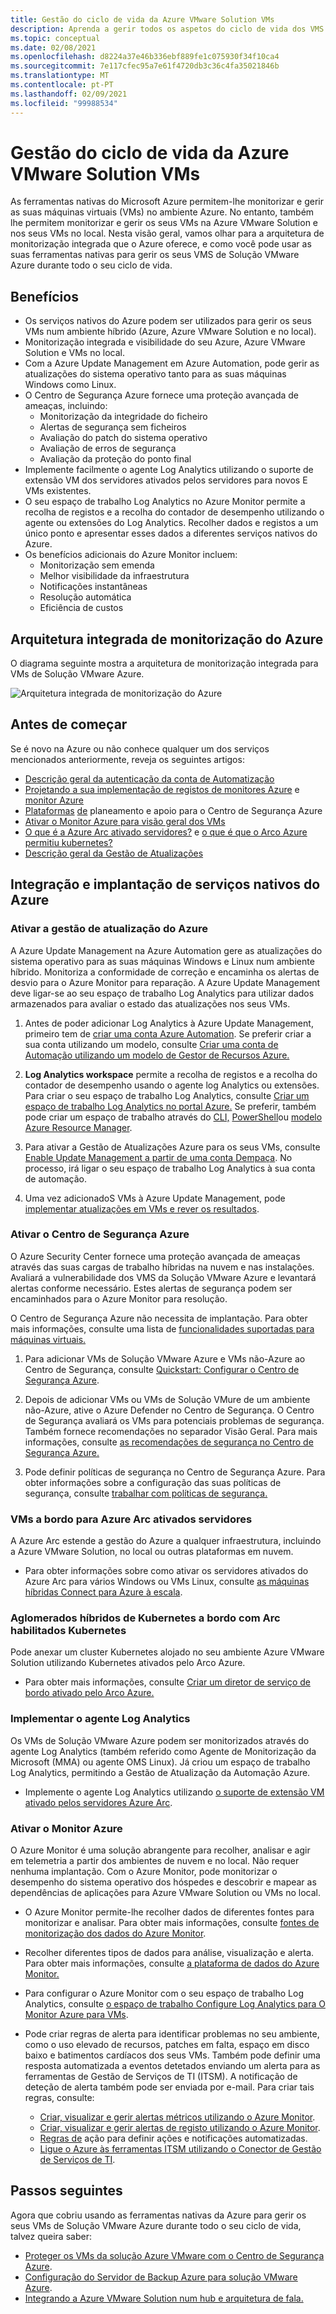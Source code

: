 ```yaml
---
title: Gestão do ciclo de vida da Azure VMware Solution VMs
description: Aprenda a gerir todos os aspetos do ciclo de vida dos VMS da sua Solução VMware Azure com ferramentas nativas do Microsoft Azure.
ms.topic: conceptual
ms.date: 02/08/2021
ms.openlocfilehash: d8224a37e46b336ebf889fe1c075930f34f10ca4
ms.sourcegitcommit: 7e117cfec95a7e61f4720db3c36c4fa35021846b
ms.translationtype: MT
ms.contentlocale: pt-PT
ms.lasthandoff: 02/09/2021
ms.locfileid: "99988534"
---
```

# <a name="lifecycle-management-of-azure-vmware-solution-vms"></a>Gestão do ciclo de vida da Azure VMware Solution VMs

As ferramentas nativas do Microsoft Azure permitem-lhe monitorizar e gerir as suas máquinas virtuais (VMs) no ambiente Azure. No entanto, também lhe permitem monitorizar e gerir os seus VMs na Azure VMware Solution e nos seus VMs no local. Nesta visão geral, vamos olhar para a arquitetura de monitorização integrada que o Azure oferece, e como você pode usar as suas ferramentas nativas para gerir os seus VMS de Solução VMware Azure durante todo o seu ciclo de vida.

## <a name="benefits"></a>Benefícios

- Os serviços nativos do Azure podem ser utilizados para gerir os seus VMs num ambiente híbrido (Azure, Azure VMware Solution e no local).
- Monitorização integrada e visibilidade do seu Azure, Azure VMware Solution e VMs no local.
- Com a Azure Update Management em Azure Automation, pode gerir as atualizações do sistema operativo tanto para as suas máquinas Windows como Linux. 
- O Centro de Segurança Azure fornece uma proteção avançada de ameaças, incluindo:
    - Monitorização da integridade do ficheiro
    - Alertas de segurança sem ficheiros
    - Avaliação do patch do sistema operativo
    - Avaliação de erros de segurança
    - Avaliação da proteção do ponto final 
- Implemente facilmente o agente Log Analytics utilizando o suporte de extensão VM dos servidores ativados pelos servidores para novos E VMs existentes. 
- O seu espaço de trabalho Log Analytics no Azure Monitor permite a recolha de registos e a recolha do contador de desempenho utilizando o agente ou extensões do Log Analytics. Recolher dados e registos a um único ponto e apresentar esses dados a diferentes serviços nativos do Azure. 
- Os benefícios adicionais do Azure Monitor incluem: 
    - Monitorização sem emenda 
    - Melhor visibilidade da infraestrutura 
    - Notificações instantâneas 
    - Resolução automática 
    - Eficiência de custos 

## <a name="integrated-azure-monitoring-architecture"></a>Arquitetura integrada de monitorização do Azure

O diagrama seguinte mostra a arquitetura de monitorização integrada para VMs de Solução VMware Azure.

![Arquitetura integrada de monitorização do Azure](media/lifecycle-management-azure-vmware-solutions-virtual-machines/integrated-azure-monitoring-architecture.png)

## <a name="before-you-start"></a>Antes de começar

Se é novo na Azure ou não conhece qualquer um dos serviços mencionados anteriormente, reveja os seguintes artigos:

- [Descrição geral da autenticação da conta de Automatização](../automation/automation-security-overview.md)
- [Projetando a sua implementação de registos de monitores Azure](../azure-monitor/platform/design-logs-deployment.md) e [monitor Azure](../azure-monitor/overview.md)
- [Plataformas](../security-center/security-center-planning-and-operations-guide.md) [de](../security-center/security-center-os-coverage.md) planeamento e apoio para o Centro de Segurança Azure
- [Ativar o Monitor Azure para visão geral dos VMs](../azure-monitor/insights/vminsights-enable-overview.md)
- [O que é a Azure Arc ativado servidores?](../azure-arc/servers/overview.md) e [o que é que o Arco Azure permitiu kubernetes?](../azure-arc/kubernetes/overview.md)
- [Descrição geral da Gestão de Atualizações](../automation/update-management/overview.md)

## <a name="integrating-and-deploying-azure-native-services"></a>Integração e implantação de serviços nativos do Azure

### <a name="enable-azure-update-management"></a>Ativar a gestão de atualização do Azure

A Azure Update Management na Azure Automation gere as atualizações do sistema operativo para as suas máquinas Windows e Linux num ambiente híbrido. Monitoriza a conformidade de correção e encaminha os alertas de desvio para o Azure Monitor para reparação. A Azure Update Management deve ligar-se ao seu espaço de trabalho Log Analytics para utilizar dados armazenados para avaliar o estado das atualizações nos seus VMs.

1.  Antes de poder adicionar Log Analytics à Azure Update Management, primeiro tem de [criar uma conta Azure Automation](../automation/automation-create-standalone-account.md). Se preferir criar a sua conta utilizando um modelo, consulte [Criar uma conta de Automação utilizando um modelo de Gestor de Recursos Azure.](../automation/quickstart-create-automation-account-template.md)

2. **Log Analytics workspace** permite a recolha de registos e a recolha do contador de desempenho usando o agente log Analytics ou extensões. Para criar o seu espaço de trabalho Log Analytics, consulte [Criar um espaço de trabalho Log Analytics no portal Azure.](../azure-monitor/learn/quick-create-workspace.md) Se preferir, também pode criar um espaço de trabalho através do [CLI,](../azure-monitor/learn/quick-create-workspace-cli.md) [PowerShell](../azure-monitor/platform/powershell-workspace-configuration.md)ou [modelo Azure Resource Manager](../azure-monitor/samples/resource-manager-workspace.md).

3. Para ativar a Gestão de Atualizações Azure para os seus VMs, consulte [Enable Update Management a partir de uma conta Dempaça](../automation/update-management/enable-from-automation-account.md). No processo, irá ligar o seu espaço de trabalho Log Analytics à sua conta de automação. 
 
4. Uma vez adicionadoS VMs à Azure Update Management, pode [implementar atualizações em VMs e rever os resultados](../automation/update-management/deploy-updates.md). 

### <a name="enable-azure-security-center"></a>Ativar o Centro de Segurança Azure

O Azure Security Center fornece uma proteção avançada de ameaças através das suas cargas de trabalho híbridas na nuvem e nas instalações. Avaliará a vulnerabilidade dos VMS da Solução VMware Azure e levantará alertas conforme necessário. Estes alertas de segurança podem ser encaminhados para o Azure Monitor para resolução.

O Centro de Segurança Azure não necessita de implantação. Para obter mais informações, consulte uma lista de [funcionalidades suportadas para máquinas virtuais.](../security-center/security-center-services.md)

1. Para adicionar VMs de Solução VMware Azure e VMs não-Azure ao Centro de Segurança, consulte [Quickstart: Configurar o Centro de Segurança Azure](../security-center/security-center-get-started.md). 

2. Depois de adicionar VMs ou VMs de Solução VMure de um ambiente não-Azure, ative o Azure Defender no Centro de Segurança. O Centro de Segurança avaliará os VMs para potenciais problemas de segurança. Também fornece recomendações no separador Visão Geral. Para mais informações, consulte [as recomendações de segurança no Centro de Segurança Azure.](../security-center/security-center-recommendations.md)

3. Pode definir políticas de segurança no Centro de Segurança Azure. Para obter informações sobre a configuração das suas políticas de segurança, consulte [trabalhar com políticas de segurança.](../security-center/tutorial-security-policy.md)

### <a name="onboard-vms-to-azure-arc-enabled-servers"></a>VMs a bordo para Azure Arc ativados servidores

A Azure Arc estende a gestão do Azure a qualquer infraestrutura, incluindo a Azure VMware Solution, no local ou outras plataformas em nuvem.

- Para obter informações sobre como ativar os servidores ativados do Azure Arc para vários Windows ou VMs Linux, consulte [as máquinas híbridas Connect para Azure à escala](../azure-arc/servers/onboard-service-principal.md).

### <a name="onboard-hybrid-kubernetes-clusters-with-arc-enabled-kubernetes"></a>Aglomerados híbridos de Kubernetes a bordo com Arc habilitados Kubernetes

Pode anexar um cluster Kubernetes alojado no seu ambiente Azure VMware Solution utilizando Kubernetes ativados pelo Arco Azure. 

- Para obter mais informações, consulte [Criar um diretor de serviço de bordo ativado pelo Arco Azure.](../azure-arc/kubernetes/create-onboarding-service-principal.md)

### <a name="deploy-the-log-analytics-agent"></a>Implementar o agente Log Analytics

Os VMs de Solução VMware Azure podem ser monitorizados através do agente Log Analytics (também referido como Agente de Monitorização da Microsoft (MMA) ou agente OMS Linux). Já criou um espaço de trabalho Log Analytics, permitindo a Gestão de Atualização da Automação Azure.

- Implemente o agente Log Analytics utilizando [o suporte de extensão VM ativado pelos servidores Azure Arc](../azure-arc/servers/manage-vm-extensions.md).

### <a name="enable-azure-monitor"></a>Ativar o Monitor Azure

O Azure Monitor é uma solução abrangente para recolher, analisar e agir em telemetria a partir dos ambientes de nuvem e no local. Não requer nenhuma implantação. Com o Azure Monitor, pode monitorizar o desempenho do sistema operativo dos hóspedes e descobrir e mapear as dependências de aplicações para Azure VMware Solution ou VMs no local.

- O Azure Monitor permite-lhe recolher dados de diferentes fontes para monitorizar e analisar. Para obter mais informações, consulte [fontes de monitorização dos dados do Azure Monitor](../azure-monitor/platform/data-sources.md).

- Recolher diferentes tipos de dados para análise, visualização e alerta. Para obter mais informações, consulte [a plataforma de dados do Azure Monitor.](../azure-monitor/platform/data-platform.md)

- Para configurar o Azure Monitor com o seu espaço de trabalho Log Analytics, consulte [o espaço de trabalho Configure Log Analytics para O Monitor Azure para VMs](../azure-monitor/insights/vminsights-configure-workspace.md).

- Pode criar regras de alerta para identificar problemas no seu ambiente, como o uso elevado de recursos, patches em falta, espaço em disco baixo e batimentos cardíacos dos seus VMs. Também pode definir uma resposta automatizada a eventos detetados enviando um alerta para as ferramentas de Gestão de Serviços de TI (ITSM). A notificação de deteção de alerta também pode ser enviada por e-mail. Para criar tais regras, consulte:
    - [Criar, visualizar e gerir alertas métricos utilizando o Azure Monitor](../azure-monitor/platform/alerts-metric.md).
    - [Criar, visualizar e gerir alertas de registo utilizando o Azure Monitor](../azure-monitor/platform/alerts-log.md).
    - [Regras de](../azure-monitor/platform/alerts-action-rules.md) ação para definir ações e notificações automatizadas.
    - [Ligue o Azure às ferramentas ITSM utilizando o Conector de Gestão de Serviços de TI](../azure-monitor/platform/itsmc-overview.md).
    
 ## <a name="next-steps"></a>Passos seguintes

Agora que cobriu usando as ferramentas nativas da Azure para gerir os seus VMs de Solução VMware Azure durante todo o seu ciclo de vida, talvez queira saber:

- [Proteger os VMs da solução Azure VMware com o Centro de Segurança Azure](azure-security-integration.md).
- [Configuração do Servidor de Backup Azure para solução VMware Azure](set-up-backup-server-for-azure-vmware-solution.md).
- [Integrando a Azure VMware Solution num hub e arquitetura de fala.](concepts-hub-and-spoke.md)
